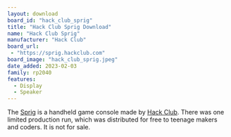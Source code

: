 ```yaml
---
layout: download
board_id: "hack_club_sprig"
title: "Hack Club Sprig Download"
name: "Hack Club Sprig"
manufacturer: "Hack Club"
board_url:
 - "https://sprig.hackclub.com"
board_image: "hack_club_sprig.jpeg"
date_added: 2023-02-03
family: rp2040
features:
  - Display
  - Speaker
---
```


The [Sprig](https://sprig.hackclub.com) is a handheld game console made by
[Hack Club](https://hackclub.com). There was one limited production run, which
was distributed for free to teenage makers and coders. It is not for sale.
